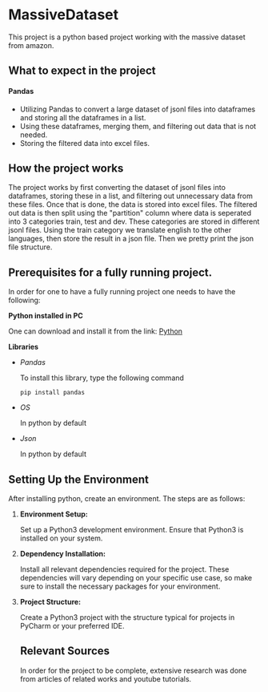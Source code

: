 # MassiveDataset

This project is a python based project working with the massive dataset from amazon.

## What to expect in the project

#### Pandas

- Utilizing Pandas to convert a large dataset of jsonl files into dataframes and storing all the dataframes in a list.
- Using these dataframes, merging them, and filtering out data that is not needed.
- Storing the filtered data into excel files.


## How the project works

The project works by first converting the dataset of jsonl files into dataframes, storing these in a list, and filtering out unnecessary data from these files. Once that is done,
 the data is stored into excel files. The filtered out data is then split using the "partition" column where data is seperated into 3 categories train, test and dev. These categories
 are stored in different jsonl files. Using the train category we translate english to the other languages, then store the result in a json file. Then we pretty print the json file structure.

## Prerequisites for a fully running project.
In order for one to have a fully running project one needs to have the following:

**Python installed in PC**

One can download and install it from the link: [Python](https://www.python.org/downloads/)

**Libraries**
- *Pandas*

   To install this library, type the following command
  
   `pip install pandas`
  
- *OS*

  In python by default
- *Json*

  In python by default
  

## Setting Up the Environment
  
After installing python, create an environment. The steps are as follows:

1. **Environment Setup:**

      Set up a Python3 development environment. Ensure that Python3 is installed on your system.

2. **Dependency Installation:**

      Install all relevant dependencies required for the project. These dependencies will vary depending on your specific use case, so make sure to install the necessary packages for your environment.

5. **Project Structure:**

      Create a Python3 project with the structure typical for projects in PyCharm or your preferred IDE.

   ## Relevant Sources
   In order for the project to be complete, extensive research was done from articles of related works and youtube tutorials.









